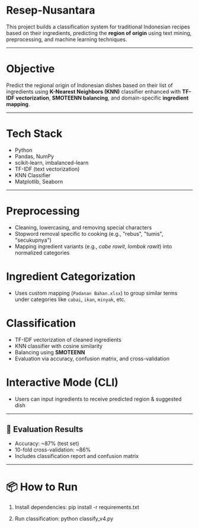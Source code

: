 # Resep-Nusantara
This project builds a classification system for traditional Indonesian recipes based on their ingredients, predicting the **region of origin** using text mining, preprocessing, and machine learning techniques.

---

# Objective
Predict the regional origin of Indonesian dishes based on their list of ingredients using **K-Nearest Neighbors (KNN)** classifier enhanced with **TF-IDF vectorization**, **SMOTEENN balancing**, and domain-specific **ingredient mapping**.

---

# Tech Stack
- Python
- Pandas, NumPy
- scikit-learn, imbalanced-learn
- TF-IDF (text vectorization)
- KNN Classifier
- Matplotlib, Seaborn

---

# Preprocessing
- Cleaning, lowercasing, and removing special characters
- Stopword removal specific to cooking (e.g., "rebus", "tumis", "secukupnya")
- Mapping ingredient variants (e.g., *cabe rawit*, *lombok rawit*) into normalized categories

# Ingredient Categorization
- Uses custom mapping (`Padanan Bahan.xlsx`) to group similar terms under categories like `cabai`, `ikan`, `minyak`, etc.

# Classification
- TF-IDF vectorization of cleaned ingredients
- KNN classifier with cosine similarity
- Balancing using **SMOTEENN**
- Evaluation via accuracy, confusion matrix, and cross-validation

# Interactive Mode (CLI)
- Users can input ingredients to receive predicted region & suggested dish

---

## 🧪 Evaluation Results
- Accuracy: ~87% (test set)
- 10-fold cross-validation: ~86%
- Includes classification report and confusion matrix

---

# 📦 How to Run
1. Install dependencies:
pip install -r requirements.txt

2. Run classification:
   python classify_v4.py

